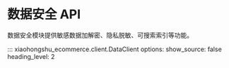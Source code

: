 # 数据安全 API

数据安全模块提供敏感数据加解密、隐私脱敏、可搜索索引等功能。

::: xiaohongshu_ecommerce.client.DataClient
    options:
      show_source: false
      heading_level: 2
